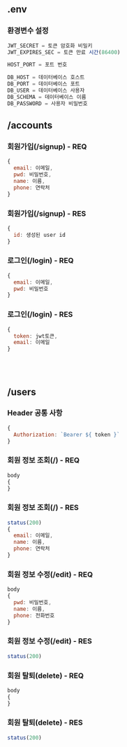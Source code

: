 ## .env
### 환경변수 설정
```javascript
JWT_SECRET = 토큰 암호화 비밀키
JWT_EXPIRES_SEC = 토큰 만료 시간(86400)

HOST_PORT = 포트 번호

DB_HOST = 데이터베이스 호스트
DB_PORT = 데이터베이스 포트
DB_USER = 데이터베이스 사용자
DB_SCHEMA = 데이터베이스 이름
DB_PASSWORD = 사용자 비밀번호
```

## /accounts
### 회원가입(/signup) - REQ


```javascript
{
  email: 이메일,
  pwd: 비밀번호,
  name: 이름,
  phone: 연락처
}
```


### 회원가입(/signup) - RES
```javascript
{
  id: 생성된 user id
}
```
### 로그인(/login) - REQ
```javascript
{
  email: 이메일,
  pwd: 비밀번호
}
```
### 로그인(/login) - RES
```javascript
{
  token: jwt토큰,
  email: 이메일
}
```

<br/><br/>
## /users
### Header 공통 사항
```javascript
{
  Authorization: `Bearer ${ token }`
}
```
### 회원 정보 조회(/) - REQ
```javascript
body
{
}
```
### 회원 정보 조회(/) - RES
```javascript
status(200)
{
  email: 이메일,
  name: 이름,
  phone: 연락처
}
```
### 회원 정보 수정(/edit) - REQ
```javascript
body
{
  pwd: 비밀번호,
  name: 이름,
  phone: 전화번호
}
```
### 회원 정보 수정(/edit) - RES
```javascript
status(200)
```
### 회원 탈퇴(delete) - REQ
```javascript
body
{
}
```
### 회원 탈퇴(delete) - RES
```javascript
status(200)
```
